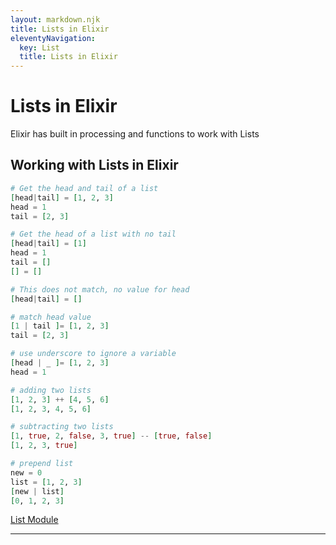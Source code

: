 ```yaml
---
layout: markdown.njk
title: Lists in Elixir
eleventyNavigation:
  key: List
  title: Lists in Elixir
---
```

# Lists in Elixir
Elixir has built in processing and functions to work with Lists
## Working with Lists in Elixir
```elixir
# Get the head and tail of a list
[head|tail] = [1, 2, 3]
head = 1
tail = [2, 3]

# Get the head of a list with no tail
[head|tail] = [1]
head = 1
tail = []
[] = []

# This does not match, no value for head
[head|tail] = []

# match head value
[1 | tail ]= [1, 2, 3]
tail = [2, 3]

# use underscore to ignore a variable
[head | _ ]= [1, 2, 3]
head = 1

# adding two lists
[1, 2, 3] ++ [4, 5, 6]
[1, 2, 3, 4, 5, 6]

# subtracting two lists
[1, true, 2, false, 3, true] -- [true, false]
[1, 2, 3, true]

# prepend list
new = 0
list = [1, 2, 3]
[new | list]
[0, 1, 2, 3]
```
[List Module](https://hexdocs.pm/elixir/master/List.html)
***

